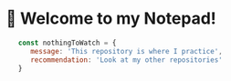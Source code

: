 # 📝 Welcome to my Notepad!

```js
   const nothingToWatch = {
      message: 'This repository is where I practice',
      recommendation: 'Look at my other repositories'
   }
```
